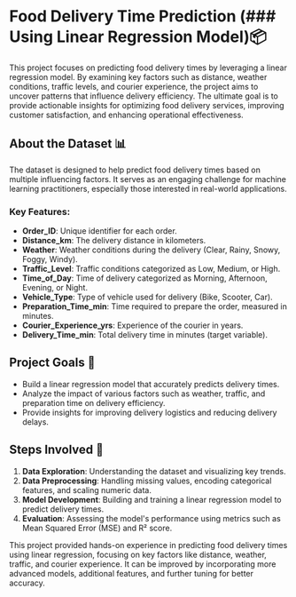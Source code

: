 # Food Delivery Time Prediction (### Using Linear Regression Model)📦

This project focuses on predicting food delivery times by leveraging a linear regression model. By examining key factors such as distance, weather conditions, traffic levels, and courier experience, the project aims to uncover patterns that influence delivery efficiency. The ultimate goal is to provide actionable insights for optimizing food delivery services, improving customer satisfaction, and enhancing operational effectiveness.  

## About the Dataset 📊  
The dataset is designed to help predict food delivery times based on multiple influencing factors. It serves as an engaging challenge for machine learning practitioners, especially those interested in real-world applications.  

### Key Features:  
- **Order_ID**: Unique identifier for each order.  
- **Distance_km**: The delivery distance in kilometers.  
- **Weather**: Weather conditions during the delivery (Clear, Rainy, Snowy, Foggy, Windy).  
- **Traffic_Level**: Traffic conditions categorized as Low, Medium, or High.  
- **Time_of_Day**: Time of delivery categorized as Morning, Afternoon, Evening, or Night.  
- **Vehicle_Type**: Type of vehicle used for delivery (Bike, Scooter, Car).  
- **Preparation_Time_min**: Time required to prepare the order, measured in minutes.  
- **Courier_Experience_yrs**: Experience of the courier in years.  
- **Delivery_Time_min**: Total delivery time in minutes (target variable).  

## Project Goals 🎯  
- Build a linear regression model that accurately predicts delivery times.  
- Analyze the impact of various factors such as weather, traffic, and preparation time on delivery efficiency.  
- Provide insights for improving delivery logistics and reducing delivery delays.  


## Steps Involved 📝  
1. **Data Exploration**: Understanding the dataset and visualizing key trends.  
2. **Data Preprocessing**: Handling missing values, encoding categorical features, and scaling numeric data.  
3. **Model Development**: Building and training a linear regression model to predict delivery times.  
4. **Evaluation**: Assessing the model's performance using metrics such as Mean Squared Error (MSE) and R² score.  



This project provided hands-on experience in predicting food delivery times using linear regression, focusing on key factors like distance, weather, traffic, and courier experience. It can be improved by incorporating more advanced models, additional features, and further tuning for better accuracy. 
